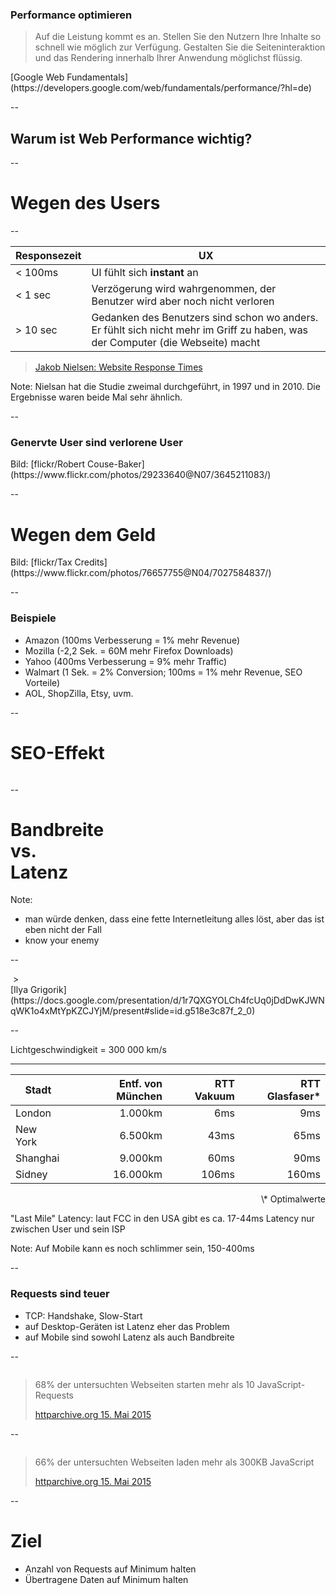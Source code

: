 ### Performance optimieren

> Auf die Leistung kommt es an.
Stellen Sie den Nutzern Ihre Inhalte so schnell wie möglich zur Verfügung.
Gestalten Sie die Seiteninteraktion und das Rendering innerhalb Ihrer Anwendung möglichst flüssig.
<footer>[Google Web Fundamentals](https://developers.google.com/web/fundamentals/performance/?hl=de)</footer>

--

## Warum ist Web Performance wichtig?

--

# Wegen des Users

--

Responsezeit | UX
--|--
< 100ms | UI fühlt sich **instant** an
< 1 sec | Verzögerung wird wahrgenommen, der Benutzer wird aber noch nicht verloren
> 10 sec| Gedanken des Benutzers sind schon wo anders. Er fühlt sich nicht mehr im Griff zu haben, was der Computer (die Webseite) macht


> [Jakob Nielsen: Website Response Times](http://www.nngroup.com/articles/website-response-times/)

Note:
Nielsan hat die Studie zweimal durchgeführt, in 1997 und in 2010. Die Ergebnisse waren beide Mal sehr ähnlich.

--

### Genervte User sind verlorene User
<!-- .slide: data-background="assets/3645211083_4695ec1de4_o.jpg" -->
<div class="attribution">Bild: [flickr/Robert Couse-Baker](https://www.flickr.com/photos/29233640@N07/3645211083/)</div>

--

# Wegen dem Geld <!-- .element: class="dark-shadow" -->

<!-- .slide: data-background="assets/7027584837_77ac774e41_k.jpg" -->
<div class="attribution">Bild: [flickr/Tax Credits](https://www.flickr.com/photos/76657755@N04/7027584837/)</div>

--

### Beispiele
- Amazon (100ms Verbesserung = 1% mehr Revenue)
- Mozilla (-2,2 Sek. = 60M mehr Firefox Downloads)
- Yahoo (400ms Verbesserung = 9% mehr Traffic)
- Walmart (1 Sek. = 2% Conversion; 100ms = 1% mehr Revenue, SEO Vorteile)
- AOL, ShopZilla, Etsy, uvm.

--

# SEO-Effekt

<img data-src="assets/google-slow-label-mobile.png">

--

# Bandbreite<br>vs.<br>Latenz

Note:
- man würde denken, dass eine fette Internetleitung alles löst, aber das ist eben nicht der Fall
- know your enemy

--

<img data-src="assets/Latency_vs_bandwidth.png">
> <footer>[Ilya Grigorik](https://docs.google.com/presentation/d/1r7QXGYOLCh4fcUq0jDdDwKJWNqWK1o4xMtYpKZCJYjM/present#slide=id.g518e3c87f_2_0)</footer>

--

Lichtgeschwindigkeit = 300 000 km/s

***

Stadt | Entf. von München | RTT Vakuum | RTT Glasfaser*
--|--:|--:|--:
London    |  1.000km |   6ms |   9ms
New York  |  6.500km |  43ms |  65ms
Shanghai  |  9.000km |  60ms |  90ms
Sidney    | 16.000km | 106ms | 160ms

<p style="text-align: right;">\* Optimalwerte</p>

"Last Mile" Latency: laut FCC in den USA gibt es ca. 17-44ms Latency nur zwischen User und sein ISP

Note:
Auf Mobile kann es noch schlimmer sein, 150-400ms

--

### Requests sind teuer

- TCP: Handshake, Slow-Start
- auf Desktop-Geräten ist Latenz eher das Problem
- auf Mobile sind sowohl Latenz als auch Bandbreite

--

<img data-src="assets/httparchive.org-2015-05-15/js-req-per-page.png">

> 68% der untersuchten Webseiten starten mehr als 10 JavaScript-Requests <footer>[httparchive.org 15. Mai 2015](http://httparchive.org/interesting.php?a=All&l=May%2015%202015&s=Top1000)</footer>

--

<img data-src="assets/httparchive.org-2015-05-15/js-transfer-size.png">

> 66% der untersuchten Webseiten laden mehr als 300KB JavaScript <footer>[httparchive.org 15. Mai 2015](http://httparchive.org/interesting.php?a=All&l=May%2015%202015&s=Top1000)</footer>

--

# Ziel

- Anzahl von Requests auf Minimum halten
- Übertragene Daten auf Minimum halten
